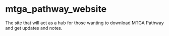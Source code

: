 # mtga_pathway_website
The site that will act as a hub for those wanting to download MTGA Pathway and get updates and notes.
